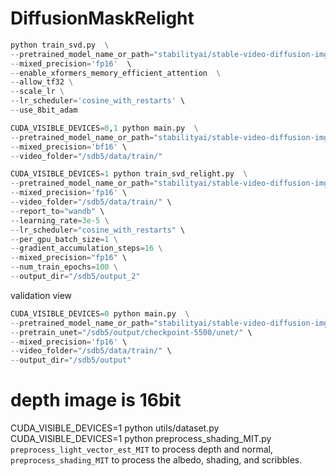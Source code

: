 # DiffusionMaskRelight

```python
python train_svd.py  \
--pretrained_model_name_or_path="stabilityai/stable-video-diffusion-img2vid"  \
--mixed_precision='fp16'  \
--enable_xformers_memory_efficient_attention  \
--allow_tf32 \
--scale_lr \
--lr_scheduler='cosine_with_restarts' \
--use_8bit_adam
```

```python
CUDA_VISIBLE_DEVICES=0,1 python main.py  \
--pretrained_model_name_or_path="stabilityai/stable-video-diffusion-img2vid"  \
--mixed_precision='bf16' \
--video_folder="/sdb5/data/train/"
```

```python
CUDA_VISIBLE_DEVICES=1 python train_svd_relight.py  \
--pretrained_model_name_or_path="stabilityai/stable-video-diffusion-img2vid"  \
--mixed_precision='fp16' \
--video_folder="/sdb5/data/train/" \
--report_to="wandb" \
--learning_rate=3e-5 \
--lr_scheduler="cosine_with_restarts" \
--per_gpu_batch_size=1 \
--gradient_accumulation_steps=16 \
--mixed_precision="fp16" \
--num_train_epochs=100 \
--output_dir="/sdb5/output_2"

```
validation view
```python
CUDA_VISIBLE_DEVICES=0 python main.py  \
--pretrained_model_name_or_path="stabilityai/stable-video-diffusion-img2vid"  \
--pretrain_unet="/sdb5/output/checkpoint-5500/unet/" \
--mixed_precision='fp16' \
--video_folder="/sdb5/data/train/" \
--output_dir="/sdb5/output"

```


# depth image is 16bit

CUDA_VISIBLE_DEVICES=1 python utils/dataset.py
CUDA_VISIBLE_DEVICES=1 python preprocess_shading_MIT.py
`preprocess_light_vector_est_MIT` to process depth and normal, `preprocess_shading_MIT` to process the albedo, shading, and scribbles.